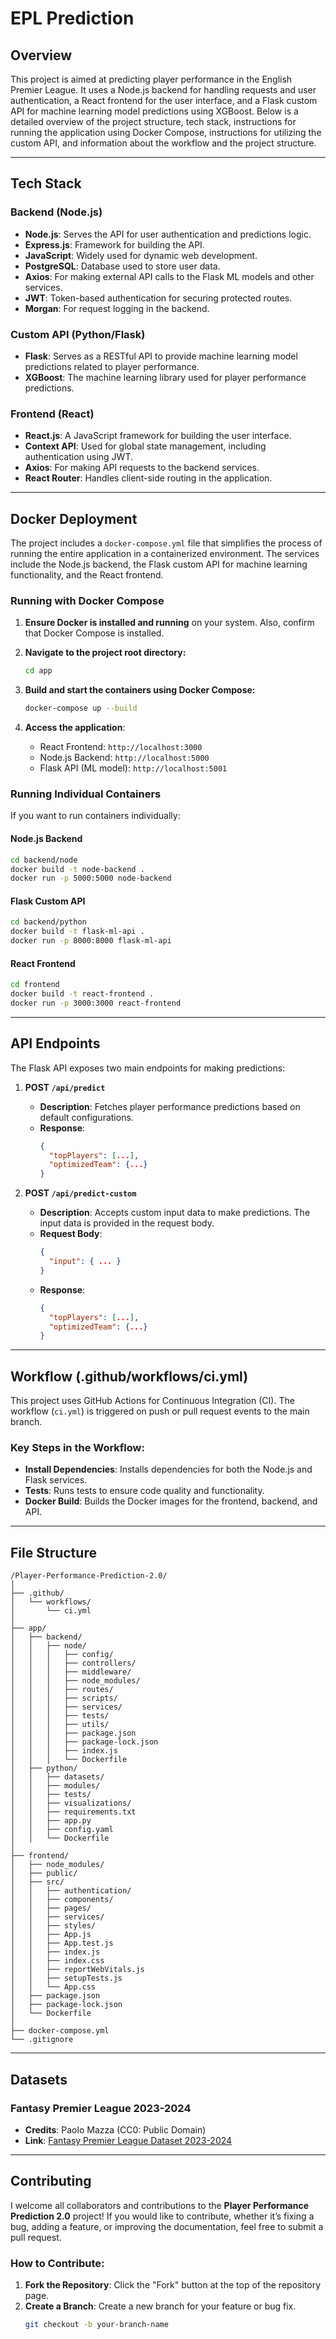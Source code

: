# EPL Prediction

## Overview

This project is aimed at predicting player performance in the English Premier League. It uses a Node.js backend for handling requests and user authentication, a React frontend for the user interface, and a Flask custom API for machine learning model predictions using XGBoost. Below is a detailed overview of the project structure, tech stack, instructions for running the application using Docker Compose, instructions for utilizing the custom API, and information about the workflow and the project structure.

---

## Tech Stack

### Backend (Node.js)
- **Node.js**: Serves the API for user authentication and predictions logic.
- **Express.js**: Framework for building the API.
- **JavaScript**: Widely used for dynamic web development.
- **PostgreSQL**: Database used to store user data.
- **Axios**: For making external API calls to the Flask ML models and other services.
- **JWT**: Token-based authentication for securing protected routes.
- **Morgan**: For request logging in the backend.

### Custom API (Python/Flask)
- **Flask**: Serves as a RESTful API to provide machine learning model predictions related to player performance.
- **XGBoost**: The machine learning library used for player performance predictions.

### Frontend (React)
- **React.js**: A JavaScript framework for building the user interface.
- **Context API**: Used for global state management, including authentication using JWT.
- **Axios**: For making API requests to the backend services.
- **React Router**: Handles client-side routing in the application.

---

## Docker Deployment

The project includes a `docker-compose.yml` file that simplifies the process of running the entire application in a containerized environment. The services include the Node.js backend, the Flask custom API for machine learning functionality, and the React frontend.

### Running with Docker Compose

1. **Ensure Docker is installed and running** on your system. Also, confirm that Docker Compose is installed.

2. **Navigate to the project root directory:**

    ```bash
    cd app
    ```

3. **Build and start the containers using Docker Compose:**

    ```bash
    docker-compose up --build
    ```

4. **Access the application**:
    - React Frontend: `http://localhost:3000`
    - Node.js Backend: `http://localhost:5000`
    - Flask API (ML model): `http://localhost:5001`

### Running Individual Containers

If you want to run containers individually:

#### Node.js Backend

```bash
cd backend/node
docker build -t node-backend .
docker run -p 5000:5000 node-backend
```

#### Flask Custom API

```bash
cd backend/python
docker build -t flask-ml-api .
docker run -p 8000:8000 flask-ml-api
```

#### React Frontend

```bash
cd frontend
docker build -t react-frontend .
docker run -p 3000:3000 react-frontend
```

---

## API Endpoints

The Flask API exposes two main endpoints for making predictions:

1. **POST `/api/predict`**
    - **Description**: Fetches player performance predictions based on default configurations.
    - **Response**: 
      ```json
      {
        "topPlayers": [...],
        "optimizedTeam": {...}
      }
      ```

2. **POST `/api/predict-custom`**
    - **Description**: Accepts custom input data to make predictions. The input data is provided in the request body.
    - **Request Body**:
      ```json
      {
        "input": { ... }
      }
      ```
    - **Response**: 
      ```json
      {
        "topPlayers": [...],
        "optimizedTeam": {...}
      }
      ```


---

## Workflow (.github/workflows/ci.yml)

This project uses GitHub Actions for Continuous Integration (CI). The workflow (`ci.yml`) is triggered on push or pull request events to the main branch.

### Key Steps in the Workflow:
- **Install Dependencies**: Installs dependencies for both the Node.js and Flask services.
- **Tests**: Runs tests to ensure code quality and functionality.
- **Docker Build**: Builds the Docker images for the frontend, backend, and API.

---

## File Structure

```plaintext
/Player-Performance-Prediction-2.0/
│
├── .github/
│   └── workflows/
│       └── ci.yml
│
├── app/
│   ├── backend/
│   │   ├── node/
│   │   │   ├── config/
│   │   │   ├── controllers/
│   │   │   ├── middleware/
│   │   │   ├── node_modules/
│   │   │   ├── routes/
│   │   │   ├── scripts/
│   │   │   ├── services/
│   │   │   ├── tests/
│   │   │   ├── utils/
│   │   │   ├── package.json
│   │   │   ├── package-lock.json
│   │   │   ├── index.js
│   │   │   └── Dockerfile
│   ├── python/
│   │   ├── datasets/
│   │   ├── modules/
│   │   ├── tests/
│   │   ├── visualizations/
│   │   ├── requirements.txt
│   │   ├── app.py
│   │   ├── config.yaml
│   │   └── Dockerfile
│
├── frontend/
│   ├── node_modules/
│   ├── public/
│   ├── src/
│   │   ├── authentication/
│   │   ├── components/
│   │   ├── pages/
│   │   ├── services/
│   │   ├── styles/
│   │   ├── App.js
│   │   ├── App.test.js
│   │   ├── index.js
│   │   ├── index.css
│   │   ├── reportWebVitals.js
│   │   ├── setupTests.js
│   │   └── App.css
│   ├── package.json
│   ├── package-lock.json
│   └── Dockerfile
│
├── docker-compose.yml
└── .gitignore
```


---

## Datasets

### Fantasy Premier League 2023-2024
- **Credits**: Paolo Mazza (CC0: Public Domain)
- **Link**: [Fantasy Premier League Dataset 2023-2024](https://www.kaggle.com/datasets/meraxes10/fantasy-premier-league-dataset-2023-2024)

---

## Contributing

I welcome all collaborators and contributions to the **Player Performance Prediction 2.0** project! If you would like to contribute, whether it’s fixing a bug, adding a feature, or improving the documentation, feel free to submit a pull request.

### How to Contribute:

1. **Fork the Repository**: Click the "Fork" button at the top of the repository page.
2. **Create a Branch**: Create a new branch for your feature or bug fix.
   ```bash
   git checkout -b your-branch-name
   ```

